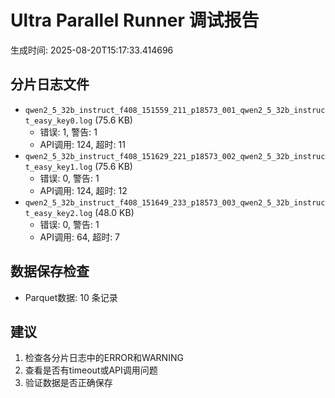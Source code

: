 # Ultra Parallel Runner 调试报告

生成时间: 2025-08-20T15:17:33.414696

## 分片日志文件

- `qwen2_5_32b_instruct_f408_151559_211_p18573_001_qwen2_5_32b_instruct_easy_key0.log` (75.6 KB)
  - 错误: 1, 警告: 1
  - API调用: 124, 超时: 11
- `qwen2_5_32b_instruct_f408_151629_221_p18573_002_qwen2_5_32b_instruct_easy_key1.log` (75.6 KB)
  - 错误: 0, 警告: 1
  - API调用: 124, 超时: 12
- `qwen2_5_32b_instruct_f408_151649_233_p18573_003_qwen2_5_32b_instruct_easy_key2.log` (48.0 KB)
  - 错误: 0, 警告: 1
  - API调用: 64, 超时: 7

## 数据保存检查

- Parquet数据: 10 条记录

## 建议

1. 检查各分片日志中的ERROR和WARNING
2. 查看是否有timeout或API调用问题
3. 验证数据是否正确保存
